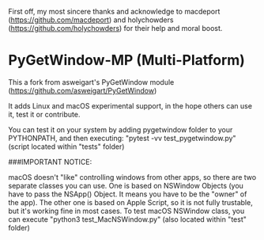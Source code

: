 First off, my most sincere thanks and acknowledge to macdeport (https://github.com/macdeport) and holychowders (https://github.com/holychowders) for their help and moral boost.

PyGetWindow-MP (Multi-Platform)
==============================

This a fork from asweigart's PyGetWindow module (https://github.com/asweigart/PyGetWindow)

It adds Linux and macOS experimental support, in the hope others can use it, test it or contribute.

You can test it on your system by adding pygetwindow folder to your PYTHONPATH, and then executing: "pytest -vv test_pygetwindow.py" (script located within "tests" folder)

###IMPORTANT NOTICE:

macOS doesn't "like" controlling windows from other apps, so there are two separate classes you can use.
One is based on NSWindow Objects (you have to pass the NSApp() Object. It means you have to be the "owner" of the app).
The other one is based on Apple Script, so it is not fully trustable, but it's working fine in most cases.
To test macOS NSWindow class, you can execute "python3 test_MacNSWindow.py" (also located within "test" folder)
